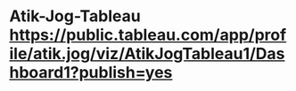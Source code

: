 # Atik-Jog-Tableau https://public.tableau.com/app/profile/atik.jog/viz/AtikJogTableau1/Dashboard1?publish=yes
